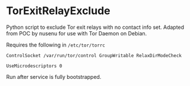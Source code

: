 # TorExitRelayExclude
Python script to exclude Tor exit relays with no contact info set.  Adapted from POC by nusenu for use with Tor Daemon on Debian.

Requires the following in `/etc/tor/torrc`

``` 
ControlSocket /var/run/tor/control GroupWritable RelaxDirModeCheck

UseMicrodescriptors 0 
```

Run after service is fully bootstrapped.

